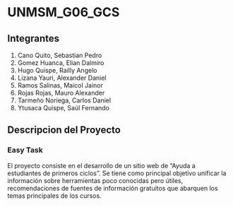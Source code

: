 # UNMSM_G06_GCS
## Integrantes
 1. Cano Quito, Sebastian Pedro
 2. Gomez Huanca, Elian Dalmiro
 3. Hugo Quispe, Railly Angelo 
 4. Lizana Yauri, Alexander Daniel
 5. Ramos Salinas, Maicol Jainor
 6. Rojas Rojas, Mauro Alexander
 7. Tarmeño Noriega, Carlos Daniel 
 8. Ytusaca Quispe, Saúl Fernando

## Descripcion del Proyecto 
### Easy Task
El proyecto consiste en el desarrollo de un sitio web de “Ayuda a estudiantes de primeros ciclos”. Se tiene como principal objetivo unificar la información sobre herramientas poco conocidas pero útiles, recomendaciones de fuentes de información gratuitos que abarquen los temas principales de los cursos.

